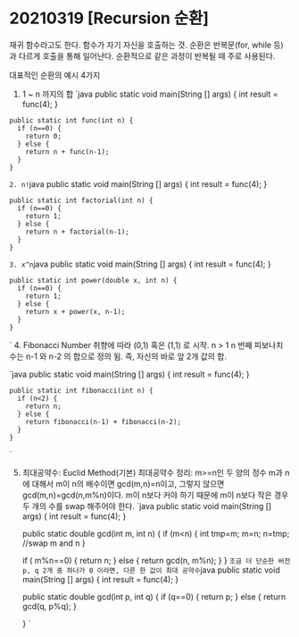# 20210319 [Recursion 순환]
  재귀 함수라고도 한다. 함수가 자기 자신을 호출하는 것.
  순환은 반복문(for, while 등)과 다르게 호출을 통해 일어난다.
  순환적으로 같은 과정이 반복될 때 주로 사용된다.
  
  대표적인 순환의 예시 4가지
  
  1. 1 ~ n 까지의 합
  `java
    public static void main(String [] args) {
      int result = func(4);
    }
    
    public static int func(int n) {
      if (n==0) {
        return 0;
      } else {
        return n + func(n-1);
      }
    }
  `
  2. n!
  `java
    public static void main(String [] args) {
      int result = func(4);
    }
    
    public static int factorial(int n) {
      if (n==0) {
        return 1;
      } else {
        return n + factorial(n-1);
      }
    }
  `
  3. x^n
  `java
    public static void main(String [] args) {
      int result = func(4);
    }
    
    public static int power(double x, int n) {
      if (n==0) {
        return 1;
      } else {
        return x + power(x, n-1);
      }
    }
  `
  4. Fibonacci Number
  취향에 따라 (0,1) 혹은 (1,1) 로 시작. n > 1
  n 번째 피보나치 수는 n-1 와 n-2 의 합으로 정의 됨. 즉, 자신의 바로 앞 2개 값의 합.
  
  `java
    public static void main(String [] args) {
      int result = func(4);
    }
    
    public static int fibonacci(int n) {
      if (n<2) {
        return n;
      } else {
        return fibonacci(n-1) + fibonacci(n-2);
      }
    }
  `
  
 5. 최대공약수: Euclid Method(기본)
 최대공약수 정리: 
 m>=n인 두 양의 정수 m과 n에 대해서 m이 n의 배수이면 gcd(m,n)=n이고, 그렇지 않으면 gcd(m,n)=gcd(n,m%n)이다.
 m이 n보다 커야 하기 때문에 m이 n보다 작은 경우 두 개의 수를 swap 해주어야 한다.
 `java
    public static void main(String [] args) {
      int result = func(4);
    }
    
    public static double gcd(int m, int n) {
      if (m<n) {
        int tmp=m;
        m=n;
        n=tmp; //swap m and n
      } 
      
      if ( m%n==0) {
        return n;
      } else {
        return gcd(n, m%n);
      }
    }
  `
  조금 더 단순한 버전
  p, q 2개 중 하나가 0 이라면, 다른 한 값이 최대 공약수
  `java
    public static void main(String [] args) {
      int result = func(4);
    }
    
    public static double gcd(int p, int q) {
      if (q==0) {
        return p;
      } else {
        return gcd(q, p%q);
      }
     
    }
  `
